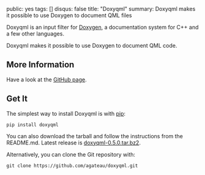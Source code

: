 public: yes
tags: []
disqus: false
title: "Doxyqml"
summary: Doxyqml makes it possible to use Doxygen to document QML files

Doxyqml is an input filter for [Doxygen](http://www.doxygen.org), a
documentation system for C++ and a few other languages.

Doxyqml makes it possible to use Doxygen to document QML code.

## More Information

Have a look at the [GitHub page][gh].

## Get It

The simplest way to install Doxyqml is with [pip][]:

```
pip install doxyqml
```

You can also download the tarball and follow the instructions from the
README.md. Latest release is [doxyqml-0.5.0.tar.bz2][dl].

Alternatively, you can clone the Git repository with:

```
git clone https://github.com/agateau/doxyqml.git
```

[dl]: https://github.com/agateau/doxyqml/releases/download/0.5.0/doxyqml-0.5.0.tar.bz2
[gh]: https://github.com/agateau/doxyqml
[pip]: http://www.pip-installer.org
